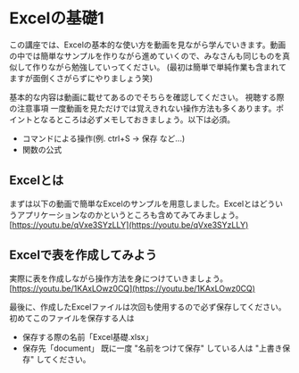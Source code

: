 # Excelの基礎1

この講座では、Excelの基本的な使い方を動画を見ながら学んでいきます。動画の中では簡単なサンプルを作りながら進めていくので、みなさんも同じものを真似して作りながら勉強していってください。
(最初は簡単で単純作業も含まれてますが面倒くさがらずにやりましょう笑)

基本的な内容は動画に載せてあるのでそちらを確認してください。
視聴する際の注意事項
一度動画を見ただけでは覚えきれない操作方法も多くあります。ポイントとなるところは必ずメモしておきましょう。以下は必須。
- コマンドによる操作(例. ctrl+S → 保存 など...)
- 関数の公式

## Excelとは
まずは以下の動画で簡単なExcelのサンプルを用意しました。Excelとはどういうアプリケーションなのかというところも含めてみてみましょう。
[https://youtu.be/qVxe3SYzLLY](https://youtu.be/qVxe3SYzLLY)

## Excelで表を作成してみよう
実際に表を作成しながら操作方法を身につけていきましょう。
[https://youtu.be/1KAxLOwz0CQ](https://youtu.be/1KAxLOwz0CQ)

最後に、作成したExcelファイルは次回も使用するので必ず保存してください。
初めてこのファイルを保存する人は
- 保存する際の名前「Excel基礎.xlsx」
- 保存先「document」
既に一度 "名前をつけて保存" している人は "上書き保存" してください。
